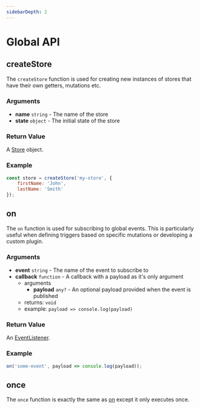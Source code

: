 ```yaml
---
sidebarDepth: 2
---
```


# Global API

## createStore
The `createStore` function is used for creating new instances of stores that have their own getters, mutations etc.

### Arguments
- **name** `string` - The name of the store
- **state** `object` - The initial state of the store

### Return Value
A [Store](store.html) object.

### Example

```javascript
const store = createStore('my-store', {
    firstName: 'John',
    lastName: 'Smith'
});
```


## on
The `on` function is used for subscribing to global events. This is particularly useful when defining triggers based on specific mutations or developing a custom plugin.

### Arguments
- **event** `string` - The name of the event to subscribe to
- **callback** `function` - A callback with a payload as it's only argument
    - arguments
        - **payload** `any?` - An optional payload provided when the event is published
    - returns: `void`
    - example: `payload => console.log(payload)`

### Return Value
An [EventListener](./types.html#eventlistener).

### Example

```javascript
on('some-event', payload => console.log(payload));
```


## once
The `once` function is exactly the same as [on](#on) except it only executes once.